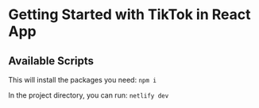 # Getting Started with TikTok in React App

## Available Scripts
This will install the packages you need:
`npm i`

In the project directory, you can run:
`netlify dev`
